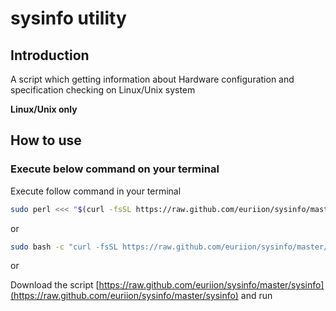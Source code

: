 # sysinfo utility

## Introduction

A script which getting information about Hardware configuration and specification checking on Linux/Unix system

**Linux/Unix only**

## How to use

### Execute below command on your terminal

Execute follow command in your terminal

```bash
sudo perl <<< "$(curl -fsSL https://raw.github.com/euriion/sysinfo/master/sysinfo)"
```

or

```bash
sudo bash -c "curl -fsSL https://raw.github.com/euriion/sysinfo/master/sysinfo | perl"
```
or

Download the script [https://raw.github.com/euriion/sysinfo/master/sysinfo](https://raw.github.com/euriion/sysinfo/master/sysinfo) and run
